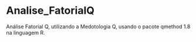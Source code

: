 # Analise_FatorialQ
Análise Fatorial Q, utilizando a Medotologia Q, usando o pacote qmethod 1.8 na linguagem R.
